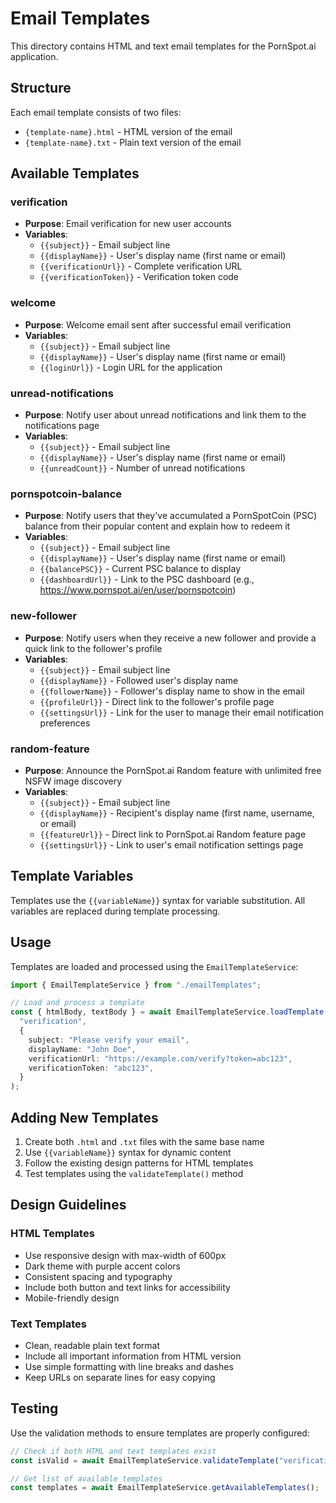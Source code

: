 # Email Templates

<!--
@fileoverview Email Templates README
@description Documentation for email templates in the shared directory.
@notes
- Structure: HTML and TXT pairs for each template.
- Available templates: verification, welcome.
- Variables per template.
- Usage with EmailTemplateService.
- Design guidelines for HTML (responsive, dark theme) and text.
- Testing with validation methods.
-->

This directory contains HTML and text email templates for the PornSpot.ai application.

## Structure

Each email template consists of two files:

- `{template-name}.html` - HTML version of the email
- `{template-name}.txt` - Plain text version of the email

## Available Templates

### verification

- **Purpose**: Email verification for new user accounts
- **Variables**:
  - `{{subject}}` - Email subject line
  - `{{displayName}}` - User's display name (first name or email)
  - `{{verificationUrl}}` - Complete verification URL
  - `{{verificationToken}}` - Verification token code

### welcome

- **Purpose**: Welcome email sent after successful email verification
- **Variables**:
  - `{{subject}}` - Email subject line
  - `{{displayName}}` - User's display name (first name or email)
  - `{{loginUrl}}` - Login URL for the application

### unread-notifications

- **Purpose**: Notify user about unread notifications and link them to the notifications page
- **Variables**:
  - `{{subject}}` - Email subject line
  - `{{displayName}}` - User's display name (first name or email)
  - `{{unreadCount}}` - Number of unread notifications

### pornspotcoin-balance

- **Purpose**: Notify users that they've accumulated a PornSpotCoin (PSC) balance from their popular content and explain how to redeem it
- **Variables**:
  - `{{subject}}` - Email subject line
  - `{{displayName}}` - User's display name (first name or email)
  - `{{balancePSC}}` - Current PSC balance to display
  - `{{dashboardUrl}}` - Link to the PSC dashboard (e.g., <https://www.pornspot.ai/en/user/pornspotcoin>)

### new-follower

- **Purpose**: Notify users when they receive a new follower and provide a quick link to the follower's profile
- **Variables**:
  - `{{subject}}` - Email subject line
  - `{{displayName}}` - Followed user's display name
  - `{{followerName}}` - Follower's display name to show in the email
  - `{{profileUrl}}` - Direct link to the follower's profile page
  - `{{settingsUrl}}` - Link for the user to manage their email notification preferences

### random-feature

- **Purpose**: Announce the PornSpot.ai Random feature with unlimited free NSFW image discovery
- **Variables**:
  - `{{subject}}` - Email subject line
  - `{{displayName}}` - Recipient's display name (first name, username, or email)
  - `{{featureUrl}}` - Direct link to PornSpot.ai Random feature page
  - `{{settingsUrl}}` - Link to user's email notification settings page

## Template Variables

Templates use the `{{variableName}}` syntax for variable substitution. All variables are replaced during template processing.

## Usage

Templates are loaded and processed using the `EmailTemplateService`:

```typescript
import { EmailTemplateService } from "./emailTemplates";

// Load and process a template
const { htmlBody, textBody } = await EmailTemplateService.loadTemplate(
  "verification",
  {
    subject: "Please verify your email",
    displayName: "John Doe",
    verificationUrl: "https://example.com/verify?token=abc123",
    verificationToken: "abc123",
  }
);
```

## Adding New Templates

1. Create both `.html` and `.txt` files with the same base name
2. Use `{{variableName}}` syntax for dynamic content
3. Follow the existing design patterns for HTML templates
4. Test templates using the `validateTemplate()` method

## Design Guidelines

### HTML Templates

- Use responsive design with max-width of 600px
- Dark theme with purple accent colors
- Consistent spacing and typography
- Include both button and text links for accessibility
- Mobile-friendly design

### Text Templates

- Clean, readable plain text format
- Include all important information from HTML version
- Use simple formatting with line breaks and dashes
- Keep URLs on separate lines for easy copying

## Testing

Use the validation methods to ensure templates are properly configured:

```typescript
// Check if both HTML and text templates exist
const isValid = await EmailTemplateService.validateTemplate("verification");

// Get list of available templates
const templates = await EmailTemplateService.getAvailableTemplates();
```
